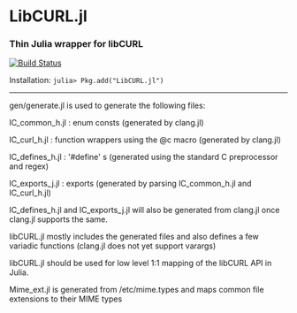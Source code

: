 # LibCURL.jl
### Thin Julia wrapper for libCURL

[![Build Status](https://travis-ci.org/JuliaWeb/LibCURL.jl.svg?branch=master)](https://travis-ci.org/JuliaWeb/LibCURL.jl)

Installation: `julia> Pkg.add("LibCURL.jl")`

---


gen/generate.jl is used to generate the following files:

lC_common_h.jl : enum consts (generated by clang.jl)

lC_curl_h.jl : function wrappers using the @c macro (generated by clang.jl)

lC_defines_h.jl : '#define' s (generated using the standard C preprocessor and regex)

lC_exports_j.jl : exports (generated by parsing lC_common_h.jl and lC_curl_h.jl)

lC_defines_h.jl and lC_exports_j.jl will also be generated from clang.jl once clang.jl supports the same.

libCURL.jl mostly includes the generated files and also defines a few variadic functions (clang.jl does not yet support varargs)

libCURL.jl should be used for low level 1:1 mapping of the libCURL API in Julia.

Mime_ext.jl is generated from /etc/mime.types and maps common file extensions to their MIME types
